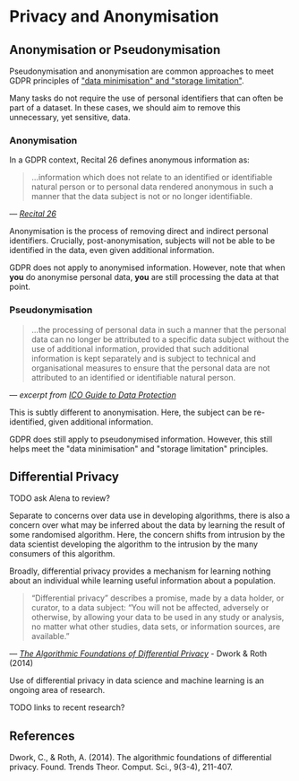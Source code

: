 # Privacy and Anonymisation

## Anonymisation or Pseudonymisation 

Pseudonymisation and anonymisation are common approaches to meet GDPR principles of ["data minimisation" and "storage limitation"](https://www.privacy-regulation.eu/en/article-5-principles-relating-to-processing-of-personal-data-GDPR.htm). 

Many tasks do not require the use of personal identifiers that can often be part of a dataset. In these cases, we should aim to remove this unnecessary, yet sensitive, data.

### Anonymisation 

In a GDPR context, Recital 26 defines anonymous information as:
> …information which does not relate to an identified or identifiable natural person or to personal data rendered anonymous in such a manner that the data subject is not or no longer identifiable.

— *[Recital 26](https://www.privacy-regulation.eu/en/recital-26-GDPR.htm)*

Anonymisation is the process of removing direct and indirect personal identifiers. Crucially, post-anonymisation, subjects will not be able to be identified in the data, even given additional information.

GDPR does not apply to anonymised information. However, note that when **you** do anonymise personal data, **you** are still processing the data at that point.


### Pseudonymisation

> …the processing of personal data in such a manner that the personal data can no longer be attributed to a specific data subject without the use of additional information, provided that such additional information is kept separately and is subject to technical and organisational measures to ensure that the personal data are not attributed to an identified or identifiable natural person.

—  *excerpt from [ICO Guide to Data Protection](https://ico.org.uk/for-organisations/guide-to-data-protection/guide-to-the-general-data-protection-regulation-gdpr/what-is-personal-data/what-is-personal-data/#pd4)*

This is subtly different to anonymisation. Here, the subject can be re-identified, given additional information.

GDPR does still apply to pseudonymised information. However, this still helps meet the "data minimisation" and "storage limitation" principles.

## Differential Privacy

TODO ask Alena to review?

Separate to concerns over data use in developing algorithms, there is also a concern over what may be inferred about the data by learning the result of some randomised algorithm. Here, the concern shifts from intrusion by the data scientist developing the algorithm to the intrusion by the many consumers of this algorithm.

Broadly, differential privacy provides a mechanism for learning nothing about an individual while learning useful information about a population.

> “Differential privacy” describes a promise, made by a data holder, or curator, to a data subject: “You will not be affected, adversely or otherwise, by allowing your data to be used in any study or analysis, no matter what other studies, data sets, or information sources, are available.”

—  *[The Algorithmic Foundations of Differential Privacy](https://www.tau.ac.il/~saharon/BigData2018/privacybook.pdf)* - Dwork & Roth (2014) 

Use of differential privacy in data science and machine learning is an ongoing area of research.

TODO links to recent research?


## References

Dwork, C., & Roth, A. (2014). The algorithmic foundations of differential privacy. Found. Trends Theor. Comput. Sci., 9(3-4), 211-407.